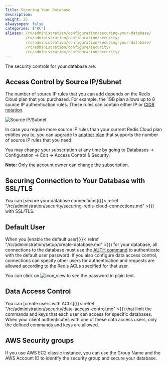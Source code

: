 ```yaml
---
Title: Securing Your Database
description:
weight: 25
alwaysopen: false
categories: ["RC"]
aliases: /rv/administration/configuration/securing-your-database/
         /rv/administration/configuration/security/
         /rc/administration/configuration/securing-your-database/
         /rc/administration/configure/security/
         /rc/administration/configuration/security/
---
```

The security controls for your database are:

## Access Control by Source IP/Subnet

The number of source IP rules that you can add depends on the Redis Cloud plan that you purchased.
For example, the 1GB plan allows up to 8 source IP authentication rules.
These rules can contain either IP or [CIDR notation](https://en.wikipedia.org/wiki/Classless_Inter-Domain_Routing#CIDR_notation).

![Source IP/Subnet](/images/rc/source_ip_subnet-1.png)

In case you require more source IP rules than your current Redis Cloud plan entitles you to,
you can upgrade to [another plan](https://redislabs.com/pricing) that supports the number of source IP rules that you need.

You may change your subscription at any time by going to Databases -> Configuration -> Edit -> Access Control & Security.

**Note:** Only the account owner can change the subscription.

## Securing Connection to Your Database with SSL/TLS

You can [secure your database connections]({{< relref "/rc/administration/security/securing-redis-cloud-connections.md" >}}) with SSL/TLS.

## Default User

When you [enable the default user]({{< relref "/rc/administration/setup/create-database.md" >}}) for your database,
all connections to the database must use the [AUTH command](https://redis.io/commands/auth) to authenticate with the default user password.
If you also configure data access control, connections can specify other users for authentication
and requests are allowed according to the Redis ACLs specified for that user.

You can click on ![icon_view](/images/rc/icon_view.png#no-click "View") to see the password in plain text.

## Data Access Control

You can [create users with ACLs]({{< relref "/rc/administration/security/data-access-control.md" >}}) that limit the commands and keys that each user can access for specific databases.
When your client authenticates with one of these data access users,
only the defined commands and keys are allowed.

## AWS Security groups

If you use AWS EC2 classic instance,
you can use the Group Name and the AWS Account ID to identify the security group and secure your database.

